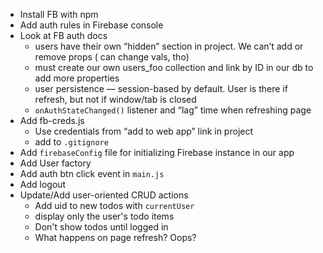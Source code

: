 + Install FB with npm
+ Add auth rules in Firebase console
+ Look at FB auth docs
    + users have their own “hidden” section in project. We can’t add or remove props ( can change vals, tho)
    + must create our own users_foo collection and link by ID in our db to add more properties
    + user persistence — session-based by default. User is there if refresh, but not if window/tab is closed
    + `onAuthStateChanged()` listener and “lag” time when refreshing page
+ Add fb-creds.js
  + Use credentials from “add to web app” link in project
  + add to `.gitignore`
+ Add `firebaseConfig` file for initializing Firebase instance in our app
+ Add User factory
+ Add auth btn click event in `main.js`
+ Add logout
+ Update/Add user-oriented CRUD actions
  + Add uid to new todos with `currentUser`
  + display only the user's todo items
  + Don't show todos until logged in
  + What happens on page refresh? Oops?
